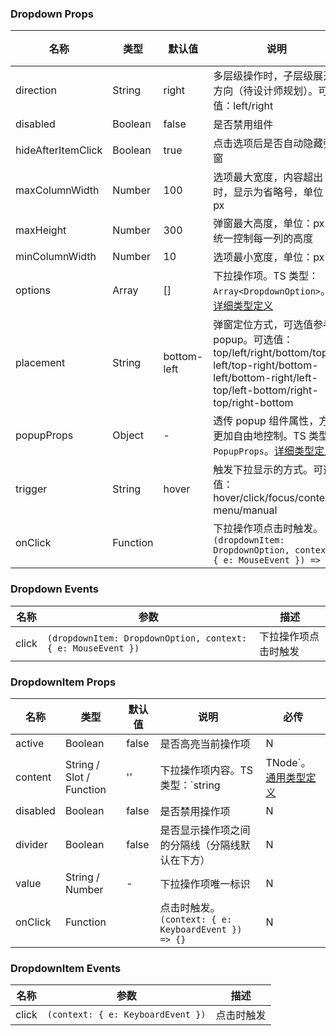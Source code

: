
### Dropdown Props
名称 | 类型 | 默认值 | 说明 | 必传
-- | -- | -- | -- | --
direction | String | right | 多层级操作时，子层级展开方向（待设计师规划）。可选值：left/right | N
disabled | Boolean | false | 是否禁用组件 | N
hideAfterItemClick | Boolean | true | 点击选项后是否自动隐藏弹窗 | N
maxColumnWidth | Number | 100 | 选项最大宽度，内容超出时，显示为省略号，单位：px | N
maxHeight | Number | 300 | 弹窗最大高度，单位：px 。统一控制每一列的高度 | N
minColumnWidth | Number | 10 | 选项最小宽度，单位：px | N
options | Array | [] | 下拉操作项。TS 类型：`Array<DropdownOption>`。[详细类型定义](https://github.com/TDesignOteam/tdesign-vue/blob/main/src/dropdown/type.ts) | N
placement | String | bottom-left | 弹窗定位方式，可选值参考popup。可选值：top/left/right/bottom/top-left/top-right/bottom-left/bottom-right/left-top/left-bottom/right-top/right-bottom | N
popupProps | Object | - | 透传 popup 组件属性，方便更加自由地控制。TS 类型：`PopupProps`。[详细类型定义](https://github.com/TDesignOteam/tdesign-vue/blob/main/src/dropdown/type.ts) | N
trigger | String | hover | 触发下拉显示的方式。可选值：hover/click/focus/context-menu/manual | N
onClick | Function |  | 下拉操作项点击时触发。`(dropdownItem: DropdownOption, context: { e: MouseEvent }) => {}` | N

### Dropdown Events
名称 | 参数 | 描述
-- | -- | --
click | `(dropdownItem: DropdownOption, context: { e: MouseEvent })` | 下拉操作项点击时触发


### DropdownItem Props
名称 | 类型 | 默认值 | 说明 | 必传
-- | -- | -- | -- | --
active | Boolean | false | 是否高亮当前操作项 | N
content | String / Slot / Function | '' | 下拉操作项内容。TS 类型：`string | TNode`。[通用类型定义](https://github.com/TDesignOteam/tdesign-vue-next/blob/main/src/common.ts) | N
disabled | Boolean | false | 是否禁用操作项 | N
divider | Boolean | false | 是否显示操作项之间的分隔线（分隔线默认在下方） | N
value | String / Number | - | 下拉操作项唯一标识 | N
onClick | Function |  | 点击时触发。`(context: { e: KeyboardEvent }) => {}` | N

### DropdownItem Events
名称 | 参数 | 描述
-- | -- | --
click | `(context: { e: KeyboardEvent })` | 点击时触发
